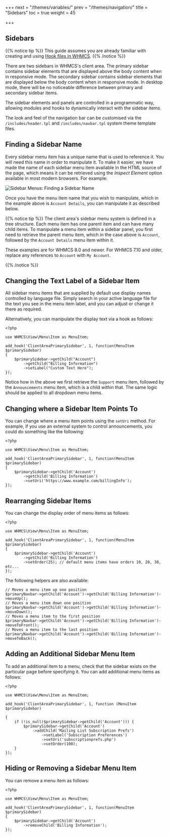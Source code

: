 +++
next = "/themes/variables/"
prev = "/themes/navigation/"
title = "Sidebars"
toc = true
weight = 45

+++

## Sidebars

{{% notice tip %}}
This guide assumes you are already familiar with creating and using [Hook files in WHMCS](/hooks/).
{{% /notice %}}

There are two sidebars in WHMCS's client area. The primary sidebar contains sidebar elements that are displayed above the body content when in responsive mode. The secondary sidebar contains sidebar elements that are displayed below the body content when in responsive mode. In desktop mode, there will be no noticeable difference between primary and secondary sidebar items.

The sidebar elements and panels are controlled in a programmatic way, allowing modules and hooks to dynamically interact with the sidebar items.

The look and feel of the navigation bar can be customised via the `/includes/header.tpl` and `/includes/navbar.tpl` system theme template files.

## Finding a Sidebar Name

Every sidebar menu item has a unique name that is used to reference it. You will need this name in order to manipulate it. To make it easier, we have made the name of each sidebar menu item available in the HTML source of the page, which means it can be retrieved using the *Inspect Element* option available in most modern browsers. For example:

![Sidebar Menus: Finding a Sidebar Name](find-sidebar-name.png)

Once you have the menu item name that you wish to manipulate, which in the example above is `Account Details`, you can manipulate it as described below.

{{% notice tip %}}
The client area's sidebar menu system is defined in a tree structure. Each menu item has one parent item and can have many child items. To manipulate a menu item within a sidebar panel, you first need to retrieve the parent menu item, which in the case above is `Account`, followed by the `Account Details` menu item within it.

These examples are for WHMCS 8.0 and newer. For WHMCS 7.10 and older, replace any references to `Account` with `My Account`.

{{% /notice %}}

## Changing the Text Label of a Sidebar Item

All sidebar menu items that are supplied by default use display names controlled by language file. Simply search in your active language file for the text you see in the menu item label, and you can adjust or change it there as required.

Alternatively, you can manipulate the display text via a hook as follows:

```
<?php

use WHMCS\View\Menu\Item as MenuItem;

add_hook('ClientAreaPrimarySidebar', 1, function(MenuItem $primarySidebar)
{
    $primarySidebar->getChild("Account")
        ->getChild("Billing Information")
        ->setLabel("Custom Text Here");
});
```

Notice how in the above we first retrieve the `Support` menu item, followed by the `Announcements` menu item, which is a child within that. The same logic should be applied to all dropdown menu items.

## Changing where a Sidebar Item Points To

You can change where a menu item points using the `setUri` method. For example, if you use an external system to control announcements, you could do something like the following:

```
<?php

use WHMCS\View\Menu\Item as MenuItem;

add_hook('ClientAreaPrimarySidebar', 1, function(MenuItem $primarySidebar)
{
    $primarySidebar->getChild('Account')
        ->getChild('Billing Information')
        ->setUri('https://www.example.com/billingInfo');
});
```

## Rearranging Sidebar Items

You can change the display order of menu items as follows:

```
<?php

use WHMCS\View\Menu\Item as MenuItem;

add_hook('ClientAreaPrimarySidebar', 1, function(MenuItem $primarySidebar)
{
    $primarySidebar->getChild('Account')
        ->getChild('Billing Information')
        ->setOrder(25); // default menu items have orders 10, 20, 30, etc...
});
```

The following helpers are also available:

```
// Moves a menu item up one position
$primaryNavbar->getChild('Account')->getChild('Billing Information')->moveUp();
// Moves a menu item down one position
$primaryNavbar->getChild('Account')->getChild('Billing Information')->moveDown();
// Moves a menu item to the first position
$primaryNavbar->getChild('Account')->getChild('Billing Information')->moveToFront();
// Moves a menu item to the last position
$primaryNavbar->getChild('Account')->getChild('Billing Information')->moveToBack();
```

## Adding an Additional Sidebar Menu Item

To add an additional item to a menu, check that the sidebar exists on the particular page before specifying it. You can add additional menu items as follows:

```
<?php

use WHMCS\View\Menu\Item as MenuItem;

add_hook('ClientAreaPrimarySidebar', 1, function (MenuItem $primarySidebar)

{
    if (!is_null($primarySidebar->getChild('Account'))) {
        $primarySidebar->getChild('Account')
            ->addChild('Mailing List Subscription Prefs')
                ->setLabel('Subscription Preferences')
                ->setUri('subscriptionprefs.php')
                ->setOrder(100);
    }
});
```

## Hiding or Removing a Sidebar Menu Item

You can remove a menu item as follows:

```
<?php

use WHMCS\View\Menu\Item as MenuItem;

add_hook('ClientAreaPrimarySidebar', 1, function(MenuItem $primarySidebar)
{
    $primarySidebar->getChild('Account')
        ->removeChild('Billing Information');
});
```
